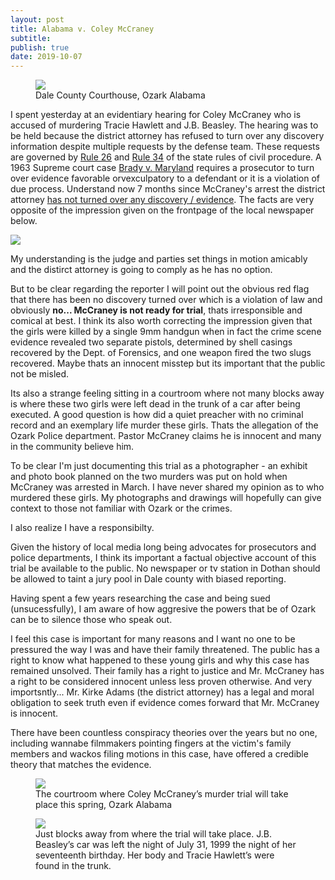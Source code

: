 ```yaml
---
layout: post
title: Alabama v. Coley McCraney
subtitle: 
publish: true
date: 2019-10-07
---
```


<figure>
<img src="https://jonbcarroll.s3.us-east-2.amazonaws.com/20191007-DSCF2349+copy.jpg">
<figcaption> Dale County Courthouse, Ozark Alabama</figcaption>
</figure>
I spent yesterday at an evidentiary hearing for Coley McCraney who is accused of murdering Tracie Hawlett and J.B. Beasley. The hearing was to be held because the district attorney has refused to turn over any discovery information despite multiple requests by the defense team. These requests are governed by <a href="http://judicial.alabama.gov/docs/library/rules/CV26.pdf"> Rule 26</a> and <a href= "http://judicial.alabama.gov/docs/library/rules/CV34.pdf">Rule 34</a> of the state rules of civil procedure. 
A 1963 Supreme court case <a href="https://en.wikipedia.org/wiki/Brady_disclosure"> Brady v. Maryland</a> requires a prosecutor to turn over evidence favorable orvexculpatory to a defendant or it is a violation of due process. Understand now 7 months since McCraney's arrest the district attorney <u>has not turned over any discovery / evidence</u>. The facts are very opposite of the impression given on the frontpage of the local newspaper below.
<p>
<img src="https://jonbcarroll.s3.us-east-2.amazonaws.com/20191008-DothanEagle1.jpg">
<p>My understanding is the judge and parties set things in motion amicably and the distirct attorney is going to comply as he has no option. 
 <p>
   <p>But to be clear regarding the reporter I will point out the obvious red flag that there has been no discovery turned over which is a violation of law and obviously <strong>no... McCraney is not ready for trial</strong>, thats irresponsible  and comical at best. I think its also worth correcting the impression given that the girls were killed by a single 9mm handgun when in fact the crime scene evidence revealed two separate pistols, determined by shell casings recovered by the Dept. of Forensics, and one weapon fired the two slugs recovered. Maybe thats an innocent misstep but its important that the public not be misled.
 
 <p> Its also a strange feeling sitting in a courtroom where not many blocks away is where these two girls were left dead in the trunk of a car after being executed. A good question is how did a quiet preacher with no criminal record and an exemplary life murder these girls. Thats the allegation of the Ozark Police department. Pastor McCraney claims he is innocent and many in the community believe him.
 <p>
To be clear I'm just documenting this trial as a photographer - an exhibit and photo book planned on the two murders was put on hold when McCraney was arrested in March. I have never shared my opinion as to who murdered these girls. My photographs and drawings will hopefully can give context to those not familiar with Ozark or the crimes. 

<p>I also realize I have a responsibilty.

<p> Given the history of local media long being advocates for prosecutors and police departments, I think its important a factual objective account of this trial be available to the public. No newspaper or tv station in Dothan should be allowed to taint a jury pool in Dale county with biased reporting. 
 <p>
Having spent a few years researching the case and being sued (unsucessfully), I am aware of how aggresive the powers that be of Ozark can be to silence those who speak out. 
<p>
I feel this case is important for many reasons and I want no one to be pressured the way I was and have their family threatened. The public has a right to know what happened to these young girls and why this case has remained unsolved. Their family has a right to justice and Mr. McCraney has a right to be considered innocent unless less proven otherwise. And very importsntly... Mr. Kirke Adams (the district attorney) has a legal and moral obligation to seek truth even if evidence comes forward that Mr. McCraney is innocent.

  There have been countless conspiracy theories over the years but no one, including wannabe filmmakers pointing fingers at the victim's family members and wackos filing motions in this case, have offered a credible theory that matches the evidence. 


 
<figure>
<img src="https://jonbcarroll.s3.us-east-2.amazonaws.com/20191007-DSCF2342+copy.jpg">
<figcaption> The courtroom where Coley McCraney’s murder trial will take place this spring, Ozark Alabama</figcaption>
</figure>

<figure>
<img src="https://jonbcarroll.s3.us-east-2.amazonaws.com/20191007-DSCF2407+copy.jpg">
<figcaption> Just blocks away from where the trial will take place. J.B. Beasley’s car was left the night of July 31, 1999 the night of her seventeenth birthday. Her body and Tracie Hawlett’s were found in the trunk.</figcaption>
</figure>
